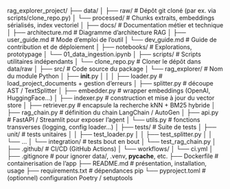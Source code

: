 rag_explorer_project/
├── data/
│   ├── raw/                # Dépôt git cloné (par ex. via scripts/clone_repo.py)
│   └── processed/          # Chunks extraits, embeddings sérialisés, index vectoriel
│
├── docs/                   # Documentation métier et technique
│   ├── architecture.md     # Diagramme d’architecture RAG
│   ├── user_guide.md       # Mode d’emploi de l’outil
│   └── dev_guide.md        # Guide de contribution et de déploiement
│
├── notebooks/              # Explorations, prototypage
│   └── 01_data_ingestion.ipynb
│
├── scripts/                # Scripts utilitaires indépendants
│   └── clone_repo.py       # Cloner le dépôt dans data/raw
│
├── src/                    # Code source du package
│   └── rag_explorer/       # Nom du module Python
│       ├── __init__.py
│       │
│       ├── loader.py       # load_project_documents + gestion d’erreurs
│       ├── splitter.py     # découpe AST / TextSplitter
│       ├── embedder.py     # wrapper embeddings (OpenAI, HuggingFace…)
│       ├── indexer.py      # construction et mise à jour du vector store
│       ├── retriever.py    # encapsule la recherche kNN + BM25 hybride
│       ├── rag_chain.py    # définition du chain LangChain / AutoGen
│       ├── api.py          # FastAPI / Streamlit pour exposer l’agent
│       └── utils.py        # fonctions transverses (logging, config loader…)
│
├── tests/                  # Suite de tests
│   ├── unit/               # tests unitaires
│   │   ├── test_loader.py
│   │   ├── test_splitter.py
│   │   └── …
│   └── integration/        # tests bout en bout
│       └── test_rag_chain.py
│
├── .github/                # CI/CD (GitHub Actions)
│   └── workflows/
│       └── ci.yml
│
├── .gitignore              # pour ignorer data/, .venv, __pycache__, etc.
├── Dockerfile              # containerisation de l’app
├── README.md               # présentation, installation, usage
├── requirements.txt        # dépendances pip
└── pyproject.toml          # (optionnel) configuration Poetry / setuptools
